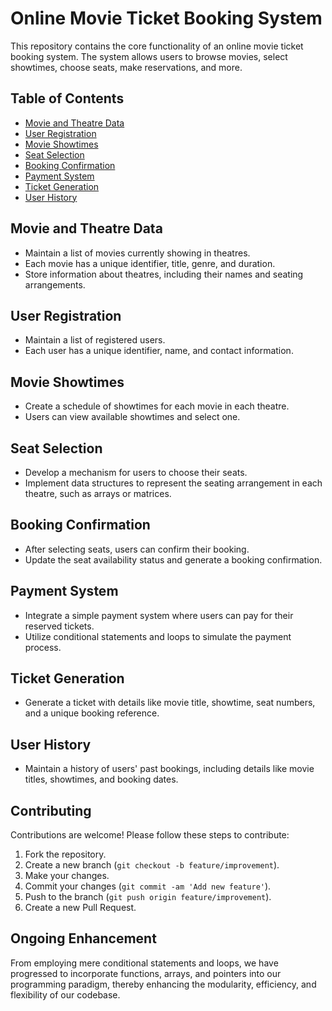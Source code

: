 # Online Movie Ticket Booking System

This repository contains the core functionality of an online movie ticket booking system. The system allows users to browse movies, select showtimes, choose seats, make reservations, and more.

## Table of Contents

- [Movie and Theatre Data](#movie-and-theatre-data)
- [User Registration](#user-registration)
- [Movie Showtimes](#movie-showtimes)
- [Seat Selection](#seat-selection)
- [Booking Confirmation](#booking-confirmation)
- [Payment System](#payment-system)
- [Ticket Generation](#ticket-generation)
- [User History](#user-history)

## Movie and Theatre Data

- Maintain a list of movies currently showing in theatres.
- Each movie has a unique identifier, title, genre, and duration.
- Store information about theatres, including their names and seating arrangements.

## User Registration

- Maintain a list of registered users.
- Each user has a unique identifier, name, and contact information.

## Movie Showtimes

- Create a schedule of showtimes for each movie in each theatre.
- Users can view available showtimes and select one.

## Seat Selection

- Develop a mechanism for users to choose their seats.
- Implement data structures to represent the seating arrangement in each theatre, such as arrays or matrices.

## Booking Confirmation

- After selecting seats, users can confirm their booking.
- Update the seat availability status and generate a booking confirmation.

## Payment System

- Integrate a simple payment system where users can pay for their reserved tickets.
- Utilize conditional statements and loops to simulate the payment process.

## Ticket Generation

- Generate a ticket with details like movie title, showtime, seat numbers, and a unique booking reference.

## User History

- Maintain a history of users' past bookings, including details like movie titles, showtimes, and booking dates.

## Contributing

Contributions are welcome! Please follow these steps to contribute:

1. Fork the repository.
2. Create a new branch (`git checkout -b feature/improvement`).
3. Make your changes.
4. Commit your changes (`git commit -am 'Add new feature'`).
5. Push to the branch (`git push origin feature/improvement`).
6. Create a new Pull Request.

## Ongoing  Enhancement

From employing mere conditional statements and loops, we have progressed to incorporate functions, arrays, and pointers 
into our programming paradigm, thereby enhancing the modularity, efficiency, and flexibility of our codebase.
